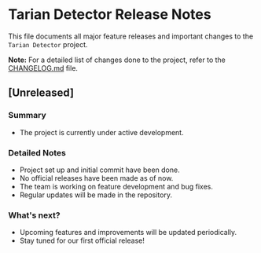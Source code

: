 # Tarian Detector Release Notes

This file documents all major feature releases and important changes to the `Tarian Detector` project.

**Note:** For a detailed list of changes done to the project, refer to the [CHANGELOG.md](/CHANGELOG.md) file.

## [Unreleased]

### Summary
- The project is currently under active development. 

### Detailed Notes
- Project set up and initial commit have been done.
- No official releases have been made as of now.
- The team is working on feature development and bug fixes.
- Regular updates will be made in the repository.

### What's next?
- Upcoming features and improvements will be updated periodically.
- Stay tuned for our first official release!

